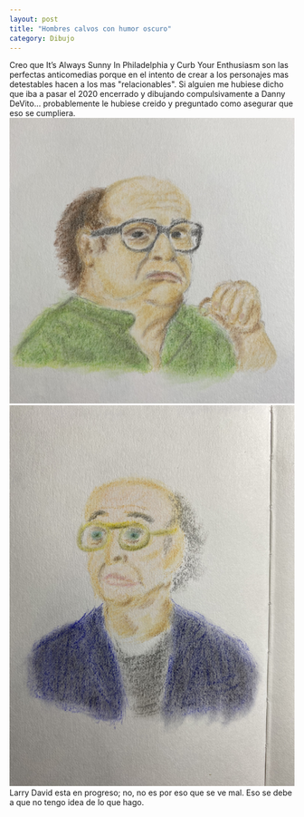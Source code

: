 ```yaml
---
layout: post
title: "Hombres calvos con humor oscuro"
category: Dibujo
---
```

Creo que It’s Always Sunny In Philadelphia y Curb Your Enthusiasm son las perfectas anticomedias porque en el intento de crear a los personajes mas detestables hacen a los mas "relacionables". Si alguien me hubiese dicho que iba a pasar el 2020 encerrado y dibujando compulsivamente a Danny DeVito... probablemente le hubiese creido y preguntado como asegurar que eso se cumpliera.
![Frank Reynolds](/images/up/frankreynoldspretzel.jpeg)  
![Larry David](/images/up/larrydavidpp.jpeg)  
Larry David esta en progreso; no, no  es por eso que se ve mal. Eso se debe a que no tengo idea de lo que hago.